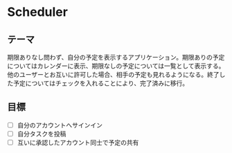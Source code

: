 # Scheduler
## テーマ
期限ありなし問わず、自分の予定を表示するアプリケーション。期限ありの予定についてはカレンダーに表示、期限なしの予定については一覧として表示する。他のユーザーとお互いに許可した場合、相手の予定も見れるようになる。終了した予定についてはチェックを入れることにより、完了済みに移行。

## 目標
- [ ] 自分のアカウントへサインイン
- [ ] 自分タスクを投稿
- [ ] 互いに承認したアカウント同士で予定の共有
